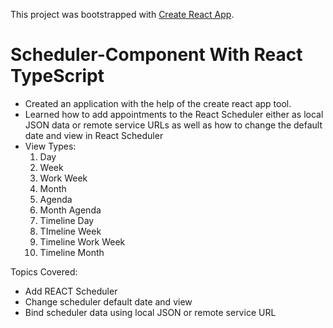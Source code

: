 This project was bootstrapped with [Create React App](https://github.com/facebook/create-react-app).

# Scheduler-Component With React TypeScript
- Created an application with the help of the create react app tool. 
- Learned how to add appointments to the React Scheduler either as local JSON data or remote service URLs as well as how to change the default date and view in React Scheduler
- View Types:
    1. Day
    2. Week 
    3. Work Week
    4. Month
    5. Agenda
    6. Month Agenda
    7. Timeline Day
    8. TImeline Week
    9. Timeline Work Week
    10. Timeline Month

Topics Covered: 
- Add REACT Scheduler
- Change scheduler default date and view
- Bind scheduler data using local JSON or remote service URL
